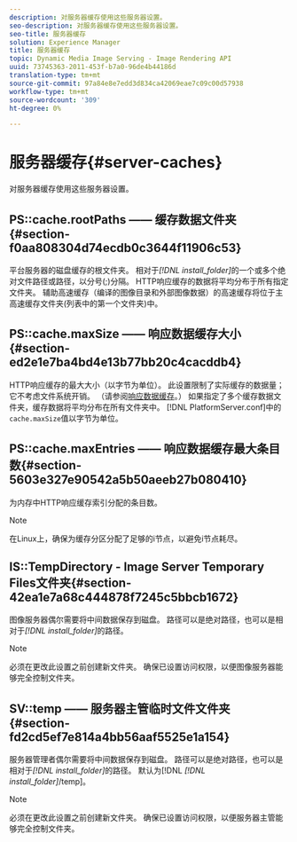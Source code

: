 ```yaml
---
description: 对服务器缓存使用这些服务器设置。
seo-description: 对服务器缓存使用这些服务器设置。
seo-title: 服务器缓存
solution: Experience Manager
title: 服务器缓存
topic: Dynamic Media Image Serving - Image Rendering API
uuid: 73745363-2011-453f-b7a0-96de4b44186d
translation-type: tm+mt
source-git-commit: 97a84e8e7edd3d834ca42069eae7c09c00d57938
workflow-type: tm+mt
source-wordcount: '309'
ht-degree: 0%

---
```



# 服务器缓存{#server-caches}

对服务器缓存使用这些服务器设置。

## PS::cache.rootPaths —— 缓存数据文件夹{#section-f0aa808304d74ecdb0c3644f11906c53}

平台服务器的磁盘缓存的根文件夹。 相对于&#x200B;*[!DNL install_folder]*&#x200B;的一个或多个绝对文件路径或路径，以分号(;)分隔。 HTTP响应缓存的数据将平均分布于所有指定文件夹。 辅助高速缓存（编译的图像目录和外部图像数据）的高速缓存将位于主高速缓存文件夹(列表中的第一个文件夹)中。

## PS::cache.maxSize —— 响应数据缓存大小{#section-ed2e1e7ba4bd4e13b77bb20c4cacddb4}

HTTP响应缓存的最大大小（以字节为单位）。 此设置限制了实际缓存的数据量；它不考虑文件系统开销。 （请参阅[响应数据缓存](../../../../is-api/image-serving-api-ref/c-configuration-and-administration/c-data-caches/c-response-data-cache.md#concept-81ea996c242441f2a69f7e9d9b3a29ca)。） 如果指定了多个缓存数据文件夹，缓存数据将平均分布在所有文件夹中。 [!DNL PlatformServer.conf]中的`cache.maxSize`值以字节为单位。

## PS::cache.maxEntries —— 响应数据缓存最大条目数{#section-5603e327e90542a5b50aeeb27b080410}

为内存中HTTP响应缓存索引分配的条目数。

>[!NOTE]
>
>在Linux上，确保为缓存分区分配了足够的i节点，以避免i节点耗尽。

## IS::TempDirectory - Image Server Temporary Files文件夹{#section-42ea1e7a68c444878f7245c5bbcb1672}

图像服务器偶尔需要将中间数据保存到磁盘。 路径可以是绝对路径，也可以是相对于&#x200B;*[!DNL install_folder]*&#x200B;的路径。

>[!NOTE]
>
>必须在更改此设置之前创建新文件夹。 确保已设置访问权限，以便图像服务器能够完全控制文件夹。

## SV::temp —— 服务器主管临时文件文件夹{#section-fd2cd5ef7e814a4bb56aaf5525e1a154}

服务器管理者偶尔需要将中间数据保存到磁盘。 路径可以是绝对路径，也可以是相对于&#x200B;*[!DNL install_folder]*&#x200B;的路径。 默认为[!DNL *[!DNL install_folder]*/temp]。

>[!NOTE]
>
>必须在更改此设置之前创建新文件夹。 确保已设置访问权限，以便服务器主管能够完全控制文件夹。

